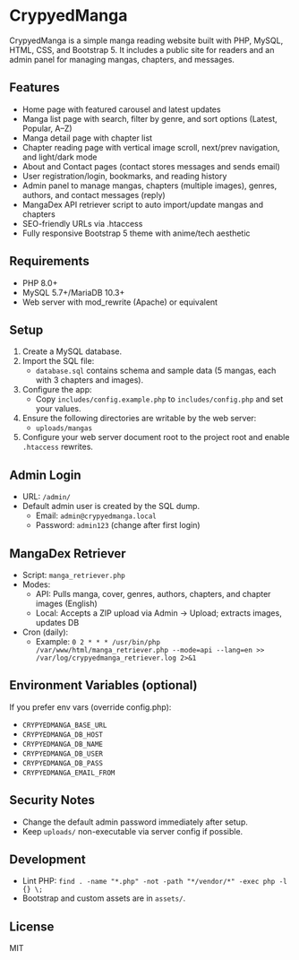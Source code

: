 # CrypyedManga

CrypyedManga is a simple manga reading website built with PHP, MySQL, HTML, CSS, and Bootstrap 5. It includes a public site for readers and an admin panel for managing mangas, chapters, and messages.

## Features
- Home page with featured carousel and latest updates
- Manga list page with search, filter by genre, and sort options (Latest, Popular, A–Z)
- Manga detail page with chapter list
- Chapter reading page with vertical image scroll, next/prev navigation, and light/dark mode
- About and Contact pages (contact stores messages and sends email)
- User registration/login, bookmarks, and reading history
- Admin panel to manage mangas, chapters (multiple images), genres, authors, and contact messages (reply)
- MangaDex API retriever script to auto import/update mangas and chapters
- SEO-friendly URLs via .htaccess
- Fully responsive Bootstrap 5 theme with anime/tech aesthetic

## Requirements
- PHP 8.0+
- MySQL 5.7+/MariaDB 10.3+
- Web server with mod_rewrite (Apache) or equivalent

## Setup
1. Create a MySQL database.
2. Import the SQL file:
   - `database.sql` contains schema and sample data (5 mangas, each with 3 chapters and images).
3. Configure the app:
   - Copy `includes/config.example.php` to `includes/config.php` and set your values.
4. Ensure the following directories are writable by the web server:
   - `uploads/mangas`
5. Configure your web server document root to the project root and enable `.htaccess` rewrites.

## Admin Login
- URL: `/admin/`
- Default admin user is created by the SQL dump.
  - Email: `admin@crypyedmanga.local`
  - Password: `admin123` (change after first login)

## MangaDex Retriever
- Script: `manga_retriever.php`
- Modes:
  - API: Pulls manga, cover, genres, authors, chapters, and chapter images (English)
  - Local: Accepts a ZIP upload via Admin → Upload; extracts images, updates DB
- Cron (daily):
  - Example: `0 2 * * * /usr/bin/php /var/www/html/manga_retriever.php --mode=api --lang=en >> /var/log/crypyedmanga_retriever.log 2>&1`

## Environment Variables (optional)
If you prefer env vars (override config.php):
- `CRYPYEDMANGA_BASE_URL`
- `CRYPYEDMANGA_DB_HOST`
- `CRYPYEDMANGA_DB_NAME`
- `CRYPYEDMANGA_DB_USER`
- `CRYPYEDMANGA_DB_PASS`
- `CRYPYEDMANGA_EMAIL_FROM`

## Security Notes
- Change the default admin password immediately after setup.
- Keep `uploads/` non-executable via server config if possible.

## Development
- Lint PHP: `find . -name "*.php" -not -path "*/vendor/*" -exec php -l {} \;`
- Bootstrap and custom assets are in `assets/`.

## License
MIT